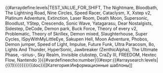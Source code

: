 {{#arraydefine:levels|TEST_VALUE_FOR_SHIFT,
The Nightmare,
Bloodbath,
The Lightning Road,
Nine Circles,
Speed Racer,
Cataclysm,
X,
Xstep v2,
Platinum Adventure,
Extinction,
Laser Room,
Death Moon,
Supersonic,
Bloodlust,
YStep,
Crescendo,
Sonic Wave,
Yatagarasu,
Dear Nostalgists,
Sidestep,
DeCode,
Demon park,
Buck Force,
Theory of every v2,
Problematic,
Theory of Skrillex,
Demon mixed,
Slaughterhouse,
Super Cycles,
ISpyWithMyLittleEye,
Sakupen Hell,
Moon Adventure,
Phobos,
Demon jumper,
Speed of Light,
Impulse,
Future Funk,
Ultra Paracosm,
8o,
Lights And Thunder,
HyperSonic,
Jawbreaker (ZenthicAlpha),
The Ultimate Phase,
-sirius-,
Sky Realm,
Invisible clubstep,
CraZy III,
FREEDOM,
Hextec Flow,
Nantendo
}}{{#vardefineecho:number|{{#expr:{{#arraysearch:levels|{{{1}}}}}}}}}<noinclude>{{doc}}[[Категория:Информационные шаблоны]]</noinclude>